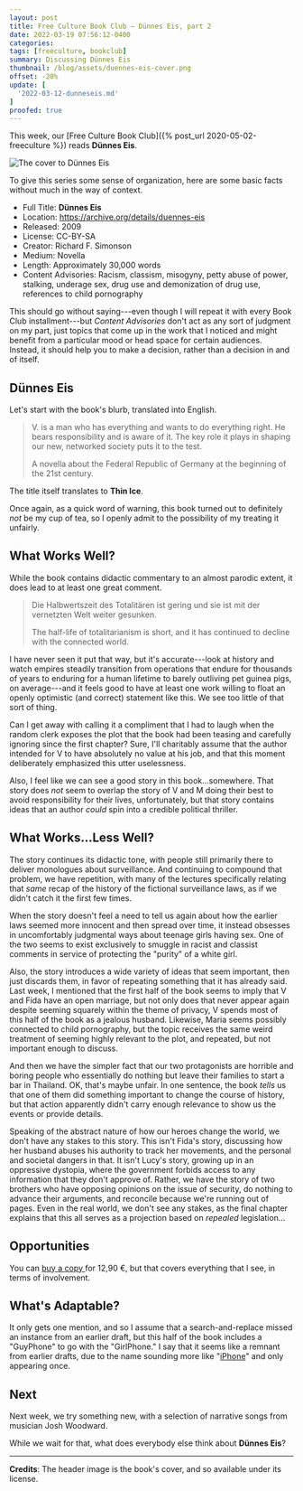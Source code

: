 ```yaml
---
layout: post
title: Free Culture Book Club — Dünnes Eis, part 2
date: 2022-03-19 07:56:12-0400
categories:
tags: [freeculture, bookclub]
summary: Discussing Dünnes Eis
thumbnail: /blog/assets/duennes-eis-cover.png
offset: -20%
update: [
  '2022-03-12-dunneseis.md'
]
proofed: true
---
```


This week, our [Free Culture Book Club]({% post_url 2020-05-02-freeculture %}) reads **Dünnes Eis**.

![The cover to Dünnes Eis](/blog/assets/duennes-eis-cover.png "'A long walk off a short pier' might serve as a decent description of the book...")

To give this series some sense of organization, here are some basic facts without much in the way of context.

 * Full Title:  **Dünnes Eis**
 * Location:  <https://archive.org/details/duennes-eis>
 * Released:  2009
 * License:  CC-BY-SA
 * Creator:  Richard F. Simonson
 * Medium:  Novella
 * Length:  Approximately 30,000 words
 * Content Advisories:  Racism, classism, misogyny, petty abuse of power, stalking, underage sex, drug use and demonization of drug use, references to child pornography

This should go without saying---even though I will repeat it with every Book Club installment---but *Content Advisories* don't act as any sort of judgment on my part, just topics that come up in the work that I noticed and might benefit from a particular mood or head space for certain audiences.  Instead, it should help you to make a decision, rather than a decision in and of itself.

## Dünnes Eis

Let's start with the book's blurb, translated into English.

 > V. is a man who has everything and wants to do everything right. He bears responsibility and is aware of it. The key role it plays in shaping our new, networked society puts it to the test.
 >
 > A novella about the Federal Republic of Germany at the beginning of the 21st century.

The title itself translates to **Thin Ice**.

Once again, as a quick word of warning, this book turned out to definitely *not* be my cup of tea, so I openly admit to the possibility of my treating it unfairly.

## What Works Well?

While the book contains didactic commentary to an almost parodic extent, it does lead to at least one great comment.

 > Die Halbwertszeit des Totalitären ist gering und sie ist mit der vernetzten Welt weiter gesunken.
 >
 > The half-life of totalitarianism is short, and it has continued to decline with the connected world.

I have never seen it put that way, but it's accurate---look at history and watch empires steadily transition from operations that endure for thousands of years to enduring for a human lifetime to barely outliving pet guinea pigs, on average---and it feels good to have at least one work willing to float an openly optimistic (and correct) statement like this.  We see too little of that sort of thing.

Can I get away with calling it a compliment that I had to laugh when the random clerk exposes the plot that the book had been teasing and carefully ignoring since the first chapter?  Sure, I'll charitably assume that the author intended for V to have absolutely no value at his job, and that this moment deliberately emphasized this utter uselessness.

Also, I feel like we can see a good story in this book...somewhere.  That story does *not* seem to overlap the story of V and M doing their best to avoid responsibility for their lives, unfortunately, but that story contains ideas that an author *could* spin into a credible political thriller.

## What Works...Less Well?

The story continues its didactic tone, with people still primarily there to deliver monologues about surveillance.  And continuing to compound that problem, we have repetition, with many of the lectures specifically relating that *same* recap of the history of the fictional surveillance laws, as if we didn't catch it the first few times.

When the story doesn't feel a need to tell us again about how the earlier laws seemed more innocent and then spread over time, it instead obsesses in uncomfortably judgmental ways about teenage girls having sex.  One of the two seems to exist exclusively to smuggle in racist and classist comments in service of protecting the "purity" of a white girl.

Also, the story introduces a wide variety of ideas that seem important, then just discards them, in favor of repeating something that it has already said.  Last week, I mentioned that the first half of the book seems to imply that V and Fida have an open marriage, but not only does that never appear again despite seeming squarely within the theme of privacy, V spends most of this half of the book as a jealous husband.  Likewise, Maria seems possibly connected to child pornography, but the topic receives the same weird treatment of seeming highly relevant to the plot, and repeated, but not important enough to discuss.

And then we have the simpler fact that our two protagonists are horrible and boring people who essentially do nothing but leave their families to start a bar in Thailand.  OK, that's maybe unfair.  In one sentence, the book *tells* us that one of them did something important to change the course of history, but that action apparently didn't carry enough relevance to show us the events or provide details.

Speaking of the abstract nature of how our heroes change the world, we don't have any stakes to this story.  This isn't Fida's story, discussing how her husband abuses his authority to track her movements, and the personal and societal dangers in that.  It isn't Lucy's story, growing up in an oppressive dystopia, where the government forbids access to any information that they don't approve of.  Rather, we have the story of two brothers who have opposing opinions on the issue of security, do nothing to advance their arguments, and reconcile because we're running out of pages.  Even in the real world, we don't see any stakes, as the final chapter explains that this all serves as a projection based on *repealed* legislation...

## Opportunities

You can [buy a copy <i class="fas fa-copyright"></i>](https://www.versand-as.de/Buecher/Duennes-Eis.html) for 12,90 €, but that covers everything that I see, in terms of involvement.

## What's Adaptable?

It only gets one mention, and so I assume that a search-and-replace missed an instance from an earlier draft, but this half of the book includes a "GuyPhone" to go with the "GirlPhone."  I say that it seems like a remnant from earlier drafts, due to the name sounding more like "[iPhone](https://en.wikipedia.org/wiki/IPhone)" and only appearing once.

## Next

Next week, we try something new, with a selection of narrative songs from musician Josh Woodward.

While we wait for that, what does everybody else think about **Dünnes Eis**?

* * *

**Credits**:  The header image is the book's cover, and so available under its license.
